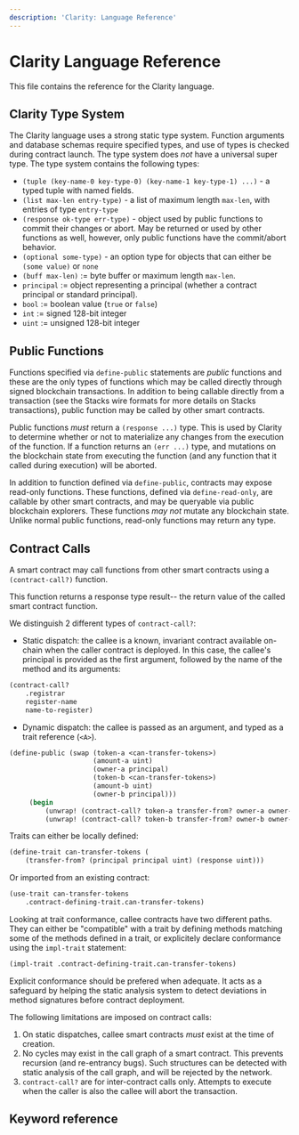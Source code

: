 ```yaml
---
description: 'Clarity: Language Reference'
---
```


# Clarity Language Reference

This file contains the reference for the Clarity language.

## Clarity Type System

The Clarity language uses a strong static type system. Function arguments
and database schemas require specified types, and use of types is checked
during contract launch. The type system does _not_ have a universal
super type. The type system contains the following types:

- `(tuple (key-name-0 key-type-0) (key-name-1 key-type-1) ...)` -
  a typed tuple with named fields.
- `(list max-len entry-type)` - a list of maximum length `max-len`, with
  entries of type `entry-type`
- `(response ok-type err-type)` - object used by public functions to commit
  their changes or abort. May be returned or used by other functions as
  well, however, only public functions have the commit/abort behavior.
- `(optional some-type)` - an option type for objects that can either be
  `(some value)` or `none`
- `(buff max-len)` := byte buffer or maximum length `max-len`.
- `principal` := object representing a principal (whether a contract principal
  or standard principal).
- `bool` := boolean value (`true` or `false`)
- `int` := signed 128-bit integer
- `uint` := unsigned 128-bit integer

## Public Functions

Functions specified via `define-public` statements are _public_
functions and these are the only types of functions which may
be called directly through signed blockchain transactions. In addition
to being callable directly from a transaction (see the Stacks wire formats
for more details on Stacks transactions), public function may be called
by other smart contracts.

Public functions _must_ return a `(response ...)` type. This is used
by Clarity to determine whether or not to materialize any changes from
the execution of the function. If a function returns an `(err ...)`
type, and mutations on the blockchain state from executing the
function (and any function that it called during execution) will be
aborted.

In addition to function defined via `define-public`, contracts may expose
read-only functions. These functions, defined via `define-read-only`, are
callable by other smart contracts, and may be queryable via public blockchain
explorers. These functions _may not_ mutate any blockchain state. Unlike normal
public functions, read-only functions may return any type.

## Contract Calls

A smart contract may call functions from other smart contracts using a
`(contract-call?)` function.

This function returns a response type result-- the return value of the
called smart contract function.

We distinguish 2 different types of `contract-call?`:

- Static dispatch: the callee is a known, invariant contract available
  on-chain when the caller contract is deployed. In this case, the
  callee's principal is provided as the first argument, followed by the
  name of the method and its arguments:

```scheme
(contract-call?
    .registrar
    register-name
    name-to-register)
```

- Dynamic dispatch: the callee is passed as an argument, and typed
  as a trait reference (`<A>`).

```scheme
(define-public (swap (token-a <can-transfer-tokens>)
                     (amount-a uint)
                     (owner-a principal)
                     (token-b <can-transfer-tokens>)
                     (amount-b uint)
                     (owner-b principal)))
     (begin
         (unwrap! (contract-call? token-a transfer-from? owner-a owner-b amount-a))
         (unwrap! (contract-call? token-b transfer-from? owner-b owner-a amount-b))))
```

Traits can either be locally defined:

```scheme
(define-trait can-transfer-tokens (
    (transfer-from? (principal principal uint) (response uint)))
```

Or imported from an existing contract:

```scheme
(use-trait can-transfer-tokens
    .contract-defining-trait.can-transfer-tokens)
```

Looking at trait conformance, callee contracts have two different paths.
They can either be "compatible" with a trait by defining methods
matching some of the methods defined in a trait, or explicitely declare
conformance using the `impl-trait` statement:

```scheme
(impl-trait .contract-defining-trait.can-transfer-tokens)
```

Explicit conformance should be prefered when adequate.
It acts as a safeguard by helping the static analysis system to detect
deviations in method signatures before contract deployment.

The following limitations are imposed on contract calls:

1. On static dispatches, callee smart contracts _must_ exist at the
   time of creation.
2. No cycles may exist in the call graph of a smart contract. This
   prevents recursion (and re-entrancy bugs). Such structures can
   be detected with static analysis of the call graph, and will be
   rejected by the network.
3. `contract-call?` are for inter-contract calls only. Attempts to
   execute when the caller is also the callee will abort the
   transaction.

## Keyword reference

<!-- TODO: make work with react  -->
<!-- {% capture keyword_list %} -->
<!-- {% for entry in site.data.clarityRef.keywords %} -->
<!-- {{ entry.name }}||{{ entry.output_type }}||{{ entry.description }}||{{ entry.example }} -->
<!-- {% if forloop.last == false %}::{% endif%} -->
<!-- {% endfor %} -->
<!-- {% endcapture %} -->
<!-- {% assign keyword_array = keyword_list | split: '::' | sort %} -->
<!-- {% for keyword in keyword_array %} -->
<!-- {% assign keyword_vals = keyword | split: '||' %} -->
<!-- ### {{keyword_vals[0] | lstrip | rstrip}} -->

<!-- <code>{{keyword_vals[1] | lstrip | rstrip }}</code> -->

<!-- {{keyword_vals[2]}} -->

<!-- **Example** -->

<!-- ```cl -->
<!-- {{keyword_vals[3] | lstrip | rstrip }} -->
<!-- ``` -->
<!-- <hr class="uk-divider-icon"> -->
<!-- {% endfor %} -->

<!-- ## Function reference -->

<!-- {% capture function_list %} -->
<!-- {% for entry in site.data.clarityRef.functions %} -->
<!-- {{ entry.name }}||{{ entry.signature }}||{{ entry.input_type }}||{{ entry.output_type }}||{{ entry.description }}||{{ entry.example }} -->
<!-- {% if forloop.last == false %}::{% endif%} -->
<!-- {% endfor %} -->
<!-- {% endcapture %} -->
<!-- {% assign function_array = function_list | split: '::' | sort %} -->
<!-- {% for function in function_array %} -->
<!-- {% assign function_vals = function | split: '||' %} -->
<!-- ### {{function_vals[0] | lstrip | rstrip}} -->

<!-- **Syntax** -->
<!-- ```{{function_vals[1] | lstrip | rstrip }} ``` -->

<!-- INPUT: <code>{{function_vals[2] | lstrip | rstrip }}</code><br> -->
<!-- OUTPUT: <code>{{function_vals[3] | lstrip | rstrip }}</code> -->

<!-- {{function_vals[4]}} -->

<!-- **Example** -->

<!-- ```cl -->
<!-- {{function_vals[5] | lstrip | rstrip }} -->
<!-- ``` -->
<!-- <hr class="uk-divider-icon"> -->
<!-- {% endfor %} -->
